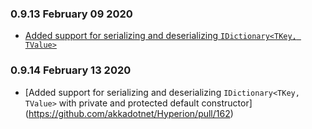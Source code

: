 ### 0.9.13 February 09 2020 ####

* [Added support for serializing and deserializing `IDictionary<TKey, TValue>`](https://github.com/akkadotnet/Hyperion/pull/156)

### 0.9.14 February 13 2020 ####

* [Added support for serializing and deserializing `IDictionary<TKey, TValue>` with private and protected default constructor] (https://github.com/akkadotnet/Hyperion/pull/162)